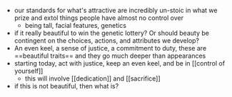 - our standards for what's attractive are incredibly un-stoic in what we prize and extol things people have almost no control over
	- being tall, facial features, genetics
- if it really beautiful to win the genetic lottery? Or should beauty be contingent on the choices,  actions, and attributes we develop?
- An even keel, a sense of justice, a commitment to duty, these are ==beautiful traits== and they go much deeper than appearances
- starting today, act with justice, keep an even keel, and be in [[control of yourself]]
	- this will involve [[dedication]] and [[sacrifice]]
- if this is not beautiful, then what is?